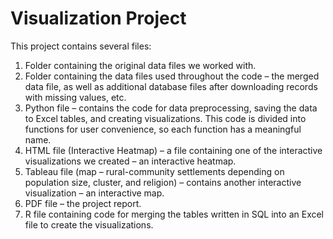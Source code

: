 # Visualization Project
This project contains several files:

1. Folder containing the original data files we worked with.
2. Folder containing the data files used throughout the code – the merged data file, as well as additional database files after downloading records with missing values, etc.
3. Python file – contains the code for data preprocessing, saving the data to Excel tables, and creating visualizations. This code is divided into functions for user convenience, so each function has a meaningful name.
4. HTML file (Interactive Heatmap) – a file containing one of the interactive visualizations we created – an interactive heatmap.
5. Tableau file (map – rural-community settlements depending on population size, cluster, and religion) – contains another interactive visualization – an interactive map.
6. PDF file – the project report.
7. R file containing code for merging the tables written in SQL into an Excel file to create the visualizations.
